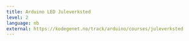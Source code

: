 ```yaml
---
title: Arduino LED Juleverksted
level: 2
language: nb
external: https://kodegenet.no/track/arduino/courses/juleverksted
---
```

